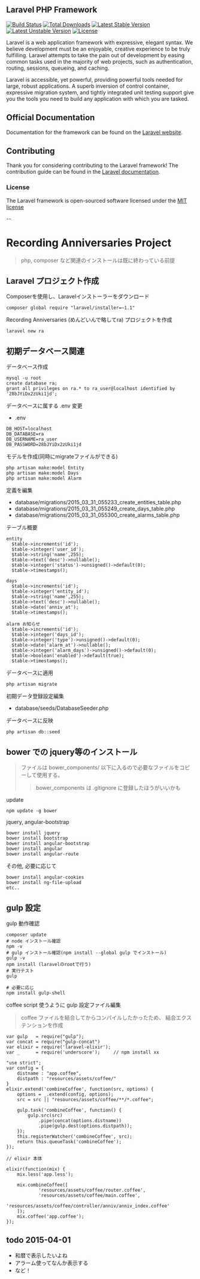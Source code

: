 ## Laravel PHP Framework

[![Build Status](https://travis-ci.org/laravel/framework.svg)](https://travis-ci.org/laravel/framework)
[![Total Downloads](https://poser.pugx.org/laravel/framework/downloads.svg)](https://packagist.org/packages/laravel/framework)
[![Latest Stable Version](https://poser.pugx.org/laravel/framework/v/stable.svg)](https://packagist.org/packages/laravel/framework)
[![Latest Unstable Version](https://poser.pugx.org/laravel/framework/v/unstable.svg)](https://packagist.org/packages/laravel/framework)
[![License](https://poser.pugx.org/laravel/framework/license.svg)](https://packagist.org/packages/laravel/framework)

Laravel is a web application framework with expressive, elegant syntax. We believe development must be an enjoyable, creative experience to be truly fulfilling. Laravel attempts to take the pain out of development by easing common tasks used in the majority of web projects, such as authentication, routing, sessions, queueing, and caching.

Laravel is accessible, yet powerful, providing powerful tools needed for large, robust applications. A superb inversion of control container, expressive migration system, and tightly integrated unit testing support give you the tools you need to build any application with which you are tasked.

## Official Documentation

Documentation for the framework can be found on the [Laravel website](http://laravel.com/docs).

## Contributing

Thank you for considering contributing to the Laravel framework! The contribution guide can be found in the [Laravel documentation](http://laravel.com/docs/contributions).

### License

The Laravel framework is open-sourced software licensed under the [MIT license](http://opensource.org/licenses/MIT)

--

# Recording Anniversaries Project

> php, composer など関連のインストールは既に終わっている前提

## Laravel プロジェクト作成

Composerを使用し、Laravelインストーラーをダウンロード

```
composer global require "laravel/installer=~1.1"
```

Recording Anniversaries (めんどいんで略してra) プロジェクトを作成

```
laravel new ra
```

## 初期データベース関連

データベース作成

```
mysql -u root 
create database ra;
grant all privileges on ra.* to ra_user@localhost identified by '28bJYiDx2zUki1jd';
```

データベースに属する .env 変更

- .env

```
DB_HOST=localhost
DB_DATABASE=ra
DB_USERNAME=ra_user
DB_PASSWORD=28bJYiDx2zUki1jd
```

モデルを作成(同時にmigrateファイルができる)

```
php artisan make:model Entity
php artisan make:model Days
php artisan make:model Alarm
```

定義を編集

- database/migrations/2015_03_31_055233_create_entities_table.php 
- database/migrations/2015_03_31_055249_create_days_table.php
- database/migrations/2015_03_31_055300_create_alarms_table.php

テーブル概要

```
entity
  $table->increments('id');
  $table->integer('user_id');
  $table->string('name',255);
  $table->text('desc')->nullable();
  $table->integer('status')->unsigned()->default(0);
  $table->timestamps();

days
  $table->increments('id');
  $table->integer('entity_id');
  $table->string('name',255);
  $table->text('desc')->nullable();
  $table->date('anniv_at');
  $table->timestamps();

alarm お知らせ
  $table->increments('id');
  $table->integer('days_id');
  $table->integer('type')->unsigned()->default(0);
  $table->date('alarm_at')->nullable();
  $table->integer('alarm_days')->unsigned()->default(0);
  $table->boolean('enabled')->default(true);
  $table->timestamps();
```

データベースに適用

```
php artisan migrate
```

初期データ登録設定編集

- database/seeds/DatabaseSeeder.php

データベースに反映

```
php artisan db::seed
```

## bower での jquery等のインストール

> ファイルは bower_components/ 以下に入るので必要なファイルをコピーして使用する。
>> bower_components は .gitignore に登録したほうがいいかも

update

```
npm update -g bower
```

jquery, angular-bootstrap

```
bower install jquery
bower install bootstrap
bower install angular-bootstrap
bower install angular
bower install angular-route
```

その他, 必要に応じて

```
bower install angular-cookies
bower install ng-file-upload 
etc..
```



## gulp 設定

gulp 動作確認

```
composer update
# node インストール確認
npm -v
# gulp インストール確認(npm install --global gulp でインストール)
gulp -v
npm install (laravelのrootで行う)
# 実行テスト
gulp

# 必要に応じ
npm install gulp-shell
```

coffee script 使うように gulp 設定ファイル編集

> coffee ファイルを結合してからコンパイルしたかったため、
> 結合エクステンションを作成

```
var gulp   = require("gulp");
var concat = require("gulp-concat")
var elixir = require('laravel-elixir');
var _      = require('underscore');     // npm install xx

"use strict";
var config = {
	distname : "app.coffee",
	distpath : "resources/assets/coffee/"
}
elixir.extend('combineCoffee', function(src, options) {
	options = _.extend(config, options);
	src = src || "resources/assets/coffee/**/*.coffee";

	gulp.task('combineCoffee', function() {
		gulp.src(src)
			.pipe(concat(options.distname))
			.pipe(gulp.dest(options.distpath));
	});
	this.registerWatcher('combineCoffee', src);
	return this.queueTask('combineCoffee');
});

// elixir 本体

elixir(function(mix) {
	mix.less('app.less');

	mix.combineCoffee([
			'resources/assets/coffee/router.coffee',
			'resources/assets/coffee/main.coffee',
			'resources/assets/coffee/controller/anniv/anniv_index.coffee'
	]);
	mix.coffee('app.coffee');
});
```

## todo 2015-04-01

- 和暦で表示したいよね
- アラーム使ってなんか表示する
- など！